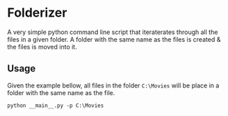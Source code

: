 # Folderizer

A very simple python command line script that iteraterates through all the files in a given folder.
A folder with the same name as the files is created & the files is moved into it.

## Usage

Given the example bellow, all files in the folder ```C:\Movies``` will be place in a folder
with the same name as the file.

```python __main__.py -p C:\Movies```